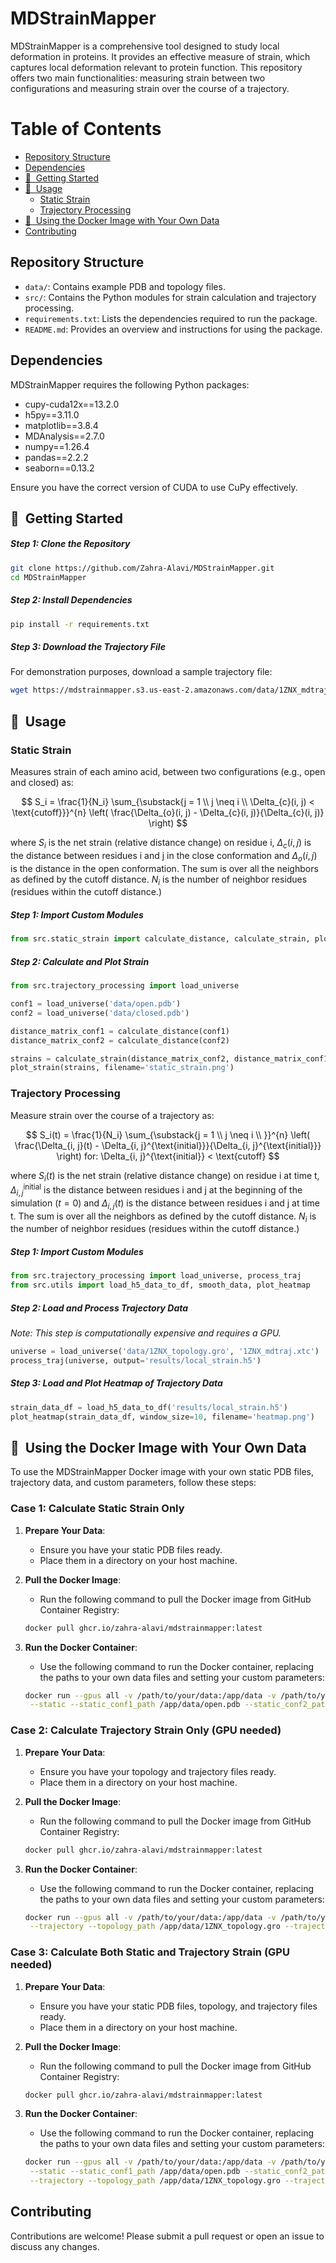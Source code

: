 # MDStrainMapper
MDStrainMapper is a comprehensive tool designed to study local deformation in proteins. It provides an effective measure of strain, which captures local deformation relevant to protein function. This repository offers two main functionalities: measuring strain between two configurations and measuring strain over the course of a trajectory.

Table of Contents
=================
* [ Repository Structure](#repository-structure)
* [ Dependencies](#dependencies)
* [ 🚀&nbsp; Getting Started](#install)
* [ 🧬&nbsp; Usage](#usage)
  * [ Static Strain](#static-strain)
  * [ Trajectory Processing](#trajectory-processing)
* [ 🐳&nbsp; Using the Docker Image with Your Own Data](#docker)
* [ Contributing](#contributing)


## Repository Structure
- `data/`: Contains example PDB and topology files.
- `src/`: Contains the Python modules for strain calculation and trajectory processing.
- `requirements.txt`: Lists the dependencies required to run the package.
- `README.md`: Provides an overview and instructions for using the package.

## Dependencies
MDStrainMapper requires the following Python packages:

- cupy-cuda12x==13.2.0
- h5py==3.11.0
- matplotlib==3.8.4
- MDAnalysis==2.7.0
- numpy==1.26.4
- pandas==2.2.2
- seaborn==0.13.2

Ensure you have the correct version of CUDA to use CuPy effectively.

<a name="install"></a>
## 🚀&nbsp; Getting Started

##### Step 1: Clone the Repository

```sh
git clone https://github.com/Zahra-Alavi/MDStrainMapper.git
cd MDStrainMapper
```
##### Step 2: Install Dependencies
```sh
pip install -r requirements.txt
```
##### Step 3: Download the Trajectory File

For demonstration purposes, download a sample trajectory file: 
```sh 
wget https://mdstrainmapper.s3.us-east-2.amazonaws.com/data/1ZNX_mdtraj.xtc
```
<a name="usage"></a>
## 🧬&nbsp; Usage

### Static Strain 
Measures strain of each amino acid, between two configurations (e.g., open and closed) as:

$$
S_i = \frac{1}{N_i} \sum_{\substack{j = 1 \\ j \neq i \\ \Delta_{c}(i, j) < \text{cutoff}}}^{n} \left( \frac{\Delta_{o}(i, j) - \Delta_{c}(i, j)}{\Delta_{c}(i, j)} \right)
$$

where $S_i$ is the net strain (relative distance change) on residue i, $\Delta_{c}(i, j)$ is the distance between residues i and j in the close conformation and $\Delta_{o}(i, j)$ is the distance in the open conformation. The sum is over all the neighbors as defined by the cutoff distance. $N_i$ is the number of neighbor residues (residues within the cutoff distance.)

##### Step 1: Import Custom Modules 

```python
from src.static_strain import calculate_distance, calculate_strain, plot_strain
```

##### Step 2: Calculate and Plot Strain

```python
from src.trajectory_processing import load_universe

conf1 = load_universe('data/open.pdb')
conf2 = load_universe('data/closed.pdb')

distance_matrix_conf1 = calculate_distance(conf1)
distance_matrix_conf2 = calculate_distance(conf2)

strains = calculate_strain(distance_matrix_conf2, distance_matrix_conf1)
plot_strain(strains, filename='static_strain.png')
```
### Trajectory Processing
Measure strain over the course of a trajectory as:

$$
S_i(t) = \frac{1}{N_i} \sum_{\substack{j = 1 \\ j \neq i \\ }}^{n} \left( \frac{\Delta_{i, j}(t) - \Delta_{i, j}^{\text{initial}}}{\Delta_{i, j}^{\text{initial}}} \right)
for: \Delta_{i, j}^{\text{initial}} < \text{cutoff}
$$

where $S_i(t)$ is the net strain (relative distance change) on residue i at time t, $\Delta_{i, j}^{\text{initial}}$ is the distance between residues i and j at the beginning of the simulation ($t=0$) and $\Delta_{i, j}(t)$ is the distance between residues i and j at time t. The sum is over all the neighbors as defined by the cutoff distance. $N_i$ is the number of neighbor residues (residues within the cutoff distance.)


##### Step 1: Import Custom Modules
```python
from src.trajectory_processing import load_universe, process_traj
from src.utils import load_h5_data_to_df, smooth_data, plot_heatmap
```

##### Step 2: Load and Process Trajectory Data
_Note: This step is computationally expensive and requires a GPU._
```python
universe = load_universe('data/1ZNX_topology.gro', '1ZNX_mdtraj.xtc')
process_traj(universe, output='results/local_strain.h5')
```
##### Step 3: Load and Plot Heatmap of Trajectory Data
```python
strain_data_df = load_h5_data_to_df('results/local_strain.h5')
plot_heatmap(strain_data_df, window_size=10, filename='heatmap.png')
```
<a name="docker"></a>
## 🐳&nbsp; Using the Docker Image with Your Own Data

To use the MDStrainMapper Docker image with your own static PDB files, trajectory data, and custom parameters, follow these steps:


### Case 1: Calculate Static Strain Only

1. **Prepare Your Data**:
   - Ensure you have your static PDB files ready.
   - Place them in a directory on your host machine.

2. **Pull the Docker Image**:
   - Run the following command to pull the Docker image from GitHub Container Registry:

   ```sh
   docker pull ghcr.io/zahra-alavi/mdstrainmapper:latest
   ```

3. **Run the Docker Container**:
   - Use the following command to run the Docker container, replacing the paths to your own data files and setting your custom parameters:

   ```sh
   docker run --gpus all -v /path/to/your/data:/app/data -v /path/to/your/results:/app/results ghcr.io/zahra-alavi/mdstrainmapper:latest \
    --static --static_conf1_path /app/data/open.pdb --static_conf2_path /app/data/closed.pdb --static_cutoff 15.0
   ```
### Case 2: Calculate Trajectory Strain Only (GPU needed)

1. **Prepare Your Data**:
   - Ensure you have your topology and trajectory files ready.
   - Place them in a directory on your host machine.

2. **Pull the Docker Image**:
   - Run the following command to pull the Docker image from GitHub Container Registry:

   ```sh
   docker pull ghcr.io/zahra-alavi/mdstrainmapper:latest
   ```
3. **Run the Docker Container**:
   - Use the following command to run the Docker container, replacing the paths to your own data files and setting your custom parameters:
  
   ```sh
   docker run --gpus all -v /path/to/your/data:/app/data -v /path/to/your/results:/app/results ghcr.io/zahra-alavi/mdstrainmapper:latest \
    --trajectory --topology_path /app/data/1ZNX_topology.gro --trajectory_path /app/data/1ZNX_mdtraj.xtc --trajectory_cutoff 15.0 --window_size 10
   ```
### Case 3: Calculate Both Static and Trajectory Strain (GPU needed)

1. **Prepare Your Data**:
   - Ensure you have your static PDB files, topology, and trajectory files ready.
   - Place them in a directory on your host machine.

2. **Pull the Docker Image**:
   - Run the following command to pull the Docker image from GitHub Container Registry:

   ```sh
   docker pull ghcr.io/zahra-alavi/mdstrainmapper:latest
   ```
3. **Run the Docker Container**:
   - Use the following command to run the Docker container, replacing the paths to your own data files and setting your custom parameters:
   ```sh
   docker run --gpus all -v /path/to/your/data:/app/data -v /path/to/your/results:/app/results ghcr.io/zahra-alavi/mdstrainmapper:latest \
    --static --static_conf1_path /app/data/open.pdb --static_conf2_path /app/data/closed.pdb --static_cutoff 15.0 \
    --trajectory --topology_path /app/data/1ZNX_topology.gro --trajectory_path /app/data/1ZNX_mdtraj.xtc --trajectory_cutoff 15.0 --window_size 10
   ```
## Contributing
Contributions are welcome! Please submit a pull request or open an issue to discuss any changes.
